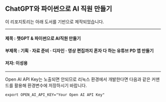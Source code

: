 ## ChatGPT와 파이썬으로 AI 직원 만들기

이 리포지토리는 아래 도서를 기반으로 제작되었습니다.

---
#### 제목 : 챗GPT & 파이썬으로 AI직원 만들기
#### 부제목 : 기획 · 자료 준비 · 디자인 · 영상 편집까지 혼자 다 하는 유튜브 PD 앱 만들기
#### 저자: 이성용

---
   
Open AI API Key는 노출되면 안되므로 리눅스 환경에서 개발한다면 다음과 같은 커맨드를 활용해 환경변수에 저장하시기 바랍니다.

```commandline
export OPEN_AI_API_KEY="Your Open AI API Key"
```
